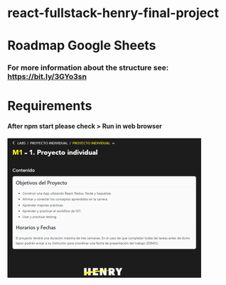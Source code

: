 # react-fullstack-henry-final-project

# Roadmap Google Sheets
### For more information about the structure see: https://bit.ly/3GYo3sn

# Requirements
#### After npm start please check > Run in web browser

![img](https://github.com/ricaza81/final-project-fullstack-henry-agronielsen/raw/master/req.png)
